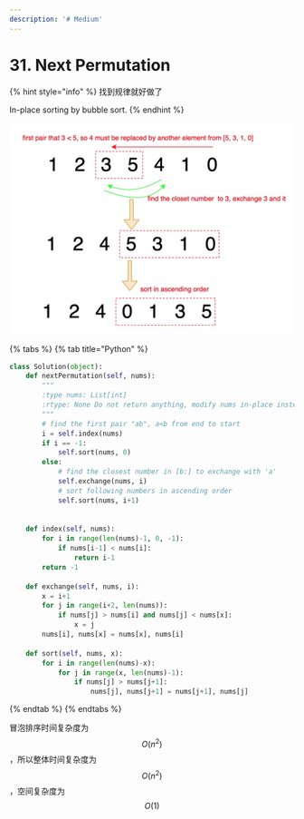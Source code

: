 ```yaml
---
description: '# Medium'
---
```


# 31. Next Permutation

{% hint style="info" %}
找到规律就好做了

In-place sorting by bubble sort.
{% endhint %}

![Solution](.gitbook/assets/1597798529891.jpg)

{% tabs %}
{% tab title="Python" %}
```python
class Solution(object):
    def nextPermutation(self, nums):
        """
        :type nums: List[int]
        :rtype: None Do not return anything, modify nums in-place instead.
        """
        # find the first pair "ab", a<b from end to start
        i = self.index(nums)
        if i == -1:
            self.sort(nums, 0)
        else:
            # find the closest number in [b:] to exchange with 'a'
            self.exchange(nums, i)
            # sort following numbers in ascending order
            self.sort(nums, i+1)
        
        
    def index(self, nums):
        for i in range(len(nums)-1, 0, -1):
            if nums[i-1] < nums[i]:
                return i-1
        return -1
            
    def exchange(self, nums, i):
        x = i+1
        for j in range(i+2, len(nums)):
            if nums[j] > nums[i] and nums[j] < nums[x]:
                x = j
        nums[i], nums[x] = nums[x], nums[i]
        
    def sort(self, nums, x):
        for i in range(len(nums)-x):
            for j in range(x, len(nums)-1):
                if nums[j] > nums[j+1]:
                    nums[j], nums[j+1] = nums[j+1], nums[j]
```
{% endtab %}
{% endtabs %}

冒泡排序时间复杂度为 $$O(n^2)$$ ，所以整体时间复杂度为 $$O(n^2)$$ ，空间复杂度为 $$O(1)$$ 

